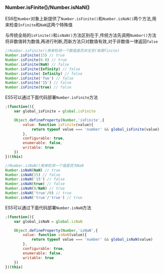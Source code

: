 ### Number.isFinite()/Number.isNaN()
ES6在`Number`对象上新提供了`Number.isFinite()`和`Number.isNaN()`两个方法,用来检查`Infinite`和`NaN`这两个特殊值

与传统全局的`isFinite()`和`isNaN()`方法区别在于,传统方法先调用`Number()`方法将非数值转为数值,再进行判断,而新方法只对数值有效,对于非数值一律返回`false`

```javascript
//Number.isFinite()用来检测一个数值是否非无穷(有限finite)
Number.isFinite(15) // true
Number.isFinite(0.8) // true
Number.isFinite(NaN) // false
Number.isFinite(Infinity) // false
Number.isFinite(-Infinity) // false
Number.isFinite('foo') // false
Number.isFinite('15') // false
Number.isFinite(true) // false
```

ES5可以通过下面代码部署`Number.isFinite`方法

```javascript
;(function(){
    var global_isFinite = global.isFinite

    Object.defineProperty(Number,'isFinite',{
        value: function isFinite(value){
            return typeof value === 'number' && global_isFinite(value)
        },
        configurable: true,
        enumerable: false,
        writable: true
    })
})(this)
```

```javascript
//Number.isNaN()用来检测一个值是否为NaN
Number.isNaN(NaN) // true
Number.isNaN(15) // false
Number.isNaN('15') // false
Number.isNaN(true) // false
Number.isNaN(9/NaN) // true
Number.isNaN('true'/0) // true
Number.isNaN('true'/'true') // true
```

ES5可以通过下面代码部署`Number.isNaN`方法

```javascript
;(function(){
    var global_isNaN = global.isNaN

    Object.defineProperty(Number,'isNaN',{
        value: function isNaN(value){
            return typeof value === 'number' && global_isNaN(value)
        },
        configurable: true,
        enumerable: false,
        writable: true
    })
})(this)
```
